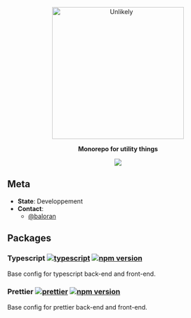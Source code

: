 <p align="center">
  <a href="https://unlikely.studio">
    <img alt="Unlikely" src="http://www.unlikelystudio.com/img/logo-mask.svg" width="300">
  </a>
</p>

<p align="center">
  <strong>Monorepo for utility things</strong>
  <br />
</p>

<p align="center">
<img src="https://img.shields.io/badge/maintained%20with-lerna-cc00ff.svg">
</p>

## Meta

- **State**: Developpement
- **Contact**:
  - [@baloran](https://github.com/baloran)

## Packages

### Typescript [![typescript](https://img.shields.io/badge/typescript-src-black)](./packages/typescript) [![npm version](https://badge.fury.io/js/%40unlikelystudio%2Fbases-typescript.svg)](https://badge.fury.io/js/%40unlikelystudio%2Fbases-typescript)

Base config for typescript back-end and front-end.

### Prettier [![prettier](https://img.shields.io/badge/prettier-src-black)](./packages/prettier) [![npm version](https://badge.fury.io/js/%40unlikelystudio%2Fbases-prettier.svg)](https://badge.fury.io/js/%40unlikelystudio%2Fbases-prettier)

Base config for prettier back-end and front-end.

